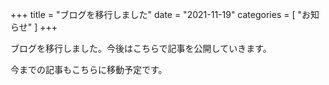 +++
title = "ブログを移行しました"
date = "2021-11-19"
categories = [ "お知らせ" ]
+++

ブログを移行しました。今後はこちらで記事を公開していきます。

今までの記事もこちらに移動予定です。
